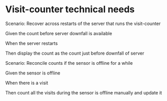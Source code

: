 # Visit-counter technical needs

Scenario: Recover across restarts of the server
that runs the visit-counter

  Given the count before server downfall is available 
  
  When the server restarts
  
  Then display the count as the count just before downfall of server

Scenario: Reconcile counts if the sensor is offline for a while

  Given the sensor is offline
  
  When there is a visit
  
  Then count all the visits during the sensor is offline manually and update it 
